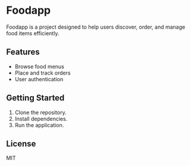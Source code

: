 # Foodapp

Foodapp is a project designed to help users discover, order, and manage food items efficiently.

## Features

- Browse food menus
- Place and track orders
- User authentication

## Getting Started

1. Clone the repository.
2. Install dependencies.
3. Run the application.

## License

MIT
